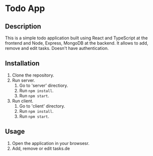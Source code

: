 # Todo App

## Description

This is a simple todo application built using React and TypeScript at the frontend and Node, Express, MongoDB at the backend. It allows to add, remove and edit tasks. Doesn't have authentication.

## Installation

1. Clone the repository.
2. Run server.
   1. Go to 'server' directiory.
   2. Run `npm install`.
   3. Run `npm start`.
3. Run client.
   1. Go to 'client' directory.
   2. Run `npm install`.
   3. Run `npm start`.

## Usage

1. Open the application in your browsesr.
2. Add, remove or edit tasks.de
